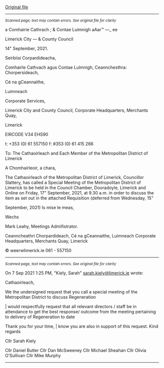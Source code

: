 [Original file](https://www.limerick.ie/sites/default/files/media/documents/2021-09/00-agenda-special-meeting-of-metropolitan-district-of-limerick-17.09.2021-deferred-from-15.09.2021.pdf)

---
*<small>Scanned page, text may contain errors. See original file for clarity</small>*  

a Comhairie Cathrach
; & Contae Luimnigh
aAar™ —_ ee

Limerick City
— & County Council

14" September, 2021.

Seirbiisi Corpardideacha,

Comhairle Cathvach agus Contae Lulmnigh,
Ceannchesthra: Chorpersideach,

Cé na gCeannaithe,

Luimneach

Corporate Services,

Limerick City and County Council,
Corporate Headquarters,
Merchants Quay,

Limerick

EIRCODE V34 EHS90

t: +353 (0) 61 557150
f: #353 (0) 61 415 266

To: The Cathaoirleach and Each Member of the Metropolitan District of Limerick

A Chomhairleoir, a chara,

The Cathaoirleach of the Metropolitan District of Limerick, Councillor Slattery, has called a
Special Meeting of the Metropolitan District of Limerick to be held in the Council Chamber,
Dooradoyle, Limerick and Online on Friday, 17" September, 2021, at 9.30 a.m. in order to
discuss the item as set out in the attached Requisition (deferred from Wednesday, 15"

September, 2021)
Is mise le meas,

Wechs

Mark Leahy,
Meetings Admifistrator.

Ceanncheathri Chorpardideach, Cé na gCeannaithe, Luimneach
Corporate Headquarters, Merchants Quay, Limerick

© weerwlimerick.ie
061 - 557150


---
*<small>Scanned page, text may contain errors. See original file for clarity</small>*  

On 7 Sep 2021 1:25 PM, "Kiely, Sarah" <sarah.kiely@limerick.ie> wrote:

Cathaoirleach,

We the undersigned request that you call a special meeting of the Metropolitan District to
discuss Regeneration

| would respectfully request that all relevant directors / staff be in attendance to get the
best response/ outcome from the meeting pertaining to delivery of Regeneration to date

Thank you for your time, | know you are also in support of this request.
Kind regards

Cllr Sarah Kiely

Cllr Daniel Butler
Cllr Dan McSweeney
Cllr Michael Sheahan
Cllr Olivia O’Sullivan
Cllr Mike Murphy


---
